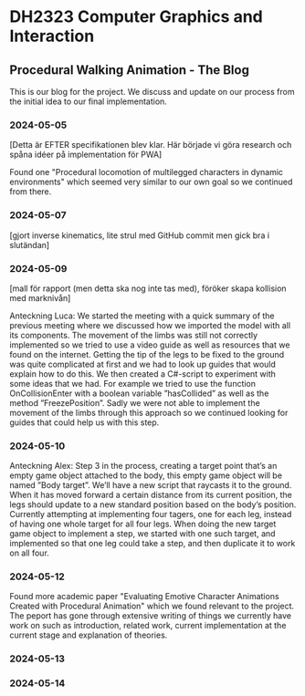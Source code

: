 # DH2323 Computer Graphics and Interaction
## Procedural Walking Animation - The Blog

This is our blog for the project. We discuss and update on our process from the initial idea to our final implementation. 

### 2024-05-05

[Detta är EFTER specifikationen blev klar. Här började vi göra research och spåna idéer på implementation för PWA]

Found one "Procedural locomotion of multilegged characters in dynamic environments" which seemed very similar to our own goal so we continued from there.

### 2024-05-07

[gjort inverse kinematics, lite strul med GitHub commit men gick bra i slutändan]

### 2024-05-09

[mall för rapport (men detta ska nog inte tas med), föröker skapa kollision med marknivån]

Anteckning Luca: We started the meeting with a quick summary of the previous meeting where we discussed how we imported the model with all its components. The movement of the limbs was still not correctly implemented so we tried to use a video guide as well as resources that we found on the internet. Getting the tip of the legs to be fixed to the ground was quite complicated at first and we had to look up guides that would explain how to do this. We then created a C#-script to experiment with some ideas that we had.  For example we tried to use the function OnCollisionEnter with a boolean variable ”hasCollided” as well as the method ”FreezePosition”. Sadly we were not able to implement the movement of the limbs through this approach so we continued looking for guides that could help us with this step.

### 2024-05-10

Anteckning Alex: Step 3 in the process, creating a target point that’s an empty game object attached to the body, this empty game object will be named ”Body target”. We’ll have a new script that raycasts it to the ground. When it has moved forward a certain distance from its current position, the legs should update to a new standard position based on the body’s position. Currently attempting at implementing four tagers, one for each leg, instead of having one whole target for all four legs. When doing the new target game object to implement a step, we started with one such target, and implemented so that one leg could take a step, and then duplicate it to work on all four. 

### 2024-05-12

Found more academic paper "Evaluating Emotive Character Animations Created with Procedural Animation" which we found relevant to the project. The peport has gone through extensive writing of things we currently have work on such as introduction, related work, current implementation at the current stage and explanation of theories. 

### 2024-05-13



### 2024-05-14

